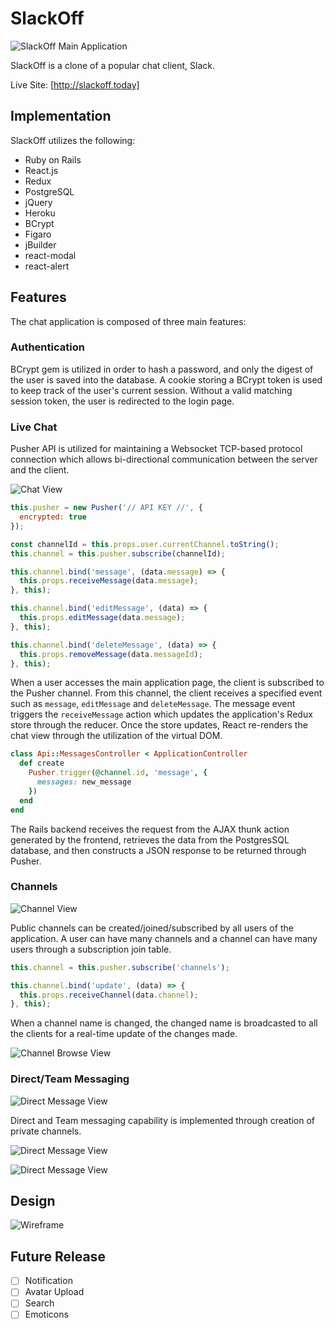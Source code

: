 # SlackOff

![SlackOff Main Application](/docs/screenshots/slackoff-main.jpg)

SlackOff is a clone of a popular chat client, Slack.

Live Site: [http://slackoff.today]

## Implementation

SlackOff utilizes the following:

- Ruby on Rails
- React.js
- Redux
- PostgreSQL
- jQuery
- Heroku
- BCrypt
- Figaro
- jBuilder
- react-modal
- react-alert

## Features

The chat application is composed of three main features:

### Authentication

BCrypt gem is utilized in order to hash a password, and only the digest of the user is saved into the database.  A cookie storing a BCrypt token is used to keep track of the user's current session.  Without a valid matching session token, the user is redirected to the login page.  

### Live Chat

Pusher API is utilized for maintaining a Websocket TCP-based protocol connection which allows bi-directional communication between the server and the client.  

![Chat View](/docs/screenshots/chat.png)

```javascript
this.pusher = new Pusher('// API KEY //', {
  encrypted: true
});

const channelId = this.props.user.currentChannel.toString();
this.channel = this.pusher.subscribe(channelId);

this.channel.bind('message', (data.message) => {
  this.props.receiveMessage(data.message);
}, this);

this.channel.bind('editMessage', (data) => {
  this.props.editMessage(data.message);
}, this);

this.channel.bind('deleteMessage', (data) => {
  this.props.removeMessage(data.messageId);
}, this);
```

When a user accesses the main application page, the client is subscribed to the Pusher channel.  From this channel, the client receives a specified event such as `message`, `editMessage` and `deleteMessage`.  The message event triggers the `receiveMessage` action which updates the application's Redux store through the reducer.  Once the store updates, React re-renders the chat view through the utilization of the virtual DOM.

```ruby
class Api::MessagesController < ApplicationController
  def create
    Pusher.trigger(@channel.id, 'message', {
      messages: new_message
    })
  end
end
```

The Rails backend receives the request from the AJAX thunk action generated by the frontend, retrieves the data from the PostgresSQL database, and then constructs a JSON response to be returned through Pusher.

### Channels

![Channel View](/docs/screenshots/channels.png)

Public channels can be created/joined/subscribed by all users of the application.  A user can have many channels and a channel can have many users through a subscription join table.

```javascript
this.channel = this.pusher.subscribe('channels');

this.channel.bind('update', (data) => {
  this.props.receiveChannel(data.channel);
}, this);
```

When a channel name is changed, the changed name is broadcasted to all the clients for a real-time update of the changes made.

![Channel Browse View](/docs/screenshots/channels-browse.png)



### Direct/Team Messaging

![Direct Message View](/docs/screenshots/direct-message.png)

Direct and Team messaging capability is implemented through creation of private channels.

![Direct Message View](/docs/screenshots/dm-users.png)

![Direct Message View](/docs/screenshots/dm-example.png)

## Design

![Wireframe](docs/wireframes/slackoff-wireframe-main-app.jpg)

## Future Release

* [ ] Notification
* [ ] Avatar Upload
* [ ] Search
* [ ] Emoticons
